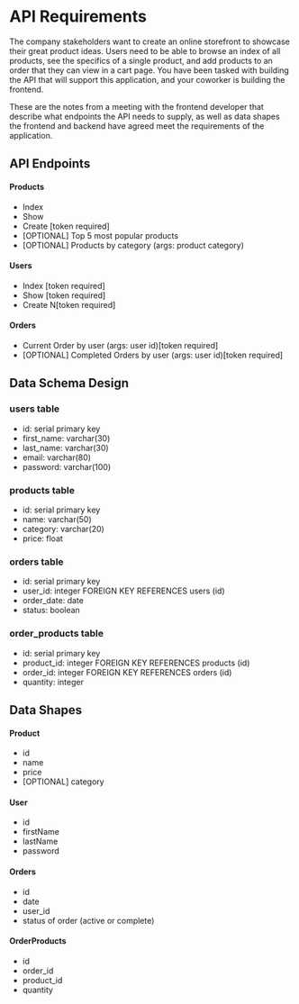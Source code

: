 # API Requirements

The company stakeholders want to create an online storefront to showcase their great product ideas. Users need to be able to browse an index of all products, see the specifics of a single product, and add products to an order that they can view in a cart page. You have been tasked with building the API that will support this application, and your coworker is building the frontend.

These are the notes from a meeting with the frontend developer that describe what endpoints the API needs to supply, as well as data shapes the frontend and backend have agreed meet the requirements of the application.

## API Endpoints

#### Products

- Index
- Show
- Create [token required]
- [OPTIONAL] Top 5 most popular products
- [OPTIONAL] Products by category (args: product category)

#### Users

- Index [token required]
- Show [token required]
- Create N[token required]

#### Orders

- Current Order by user (args: user id)[token required]
- [OPTIONAL] Completed Orders by user (args: user id)[token required]

## Data Schema Design

### users table

- id: serial primary key
- first_name: varchar(30)
- last_name: varchar(30)
- email: varchar(80)
- password: varchar(100)

### products table

- id: serial primary key
- name: varchar(50)
- category: varchar(20)
- price: float

### orders table

- id: serial primary key
- user_id: integer FOREIGN KEY REFERENCES users (id)
- order_date: date
- status: boolean

### order_products table

- id: serial primary key
- product_id: integer FOREIGN KEY REFERENCES products (id)
- order_id: integer FOREIGN KEY REFERENCES orders (id)
- quantity: integer

## Data Shapes

#### Product

- id
- name
- price
- [OPTIONAL] category

#### User

- id
- firstName
- lastName
- password

#### Orders

- id
- date
- user_id
- status of order (active or complete)

#### OrderProducts

- id
- order_id
- product_id
- quantity
